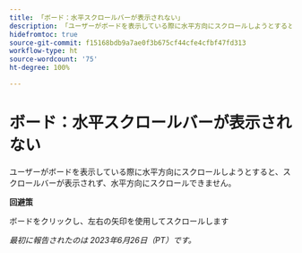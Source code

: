 ```yaml
---
title: 「ボード：水平スクロールバーが表示されない」
description: 「ユーザーがボードを表示している際に水平方向にスクロールしようとすると、スクロールバーが表示されず、水平方向にスクロールできません。」
hidefromtoc: true
source-git-commit: f15168bdb9a7ae0f3b675cf44cfe4cfbf47fd313
workflow-type: ht
source-wordcount: '75'
ht-degree: 100%

---
```



# ボード：水平スクロールバーが表示されない

ユーザーがボードを表示している際に水平方向にスクロールしようとすると、スクロールバーが表示されず、水平方向にスクロールできません。

**回避策**

ボードをクリックし、左右の矢印を使用してスクロールします

_最初に報告されたのは 2023年6月26日（PT）です。_

